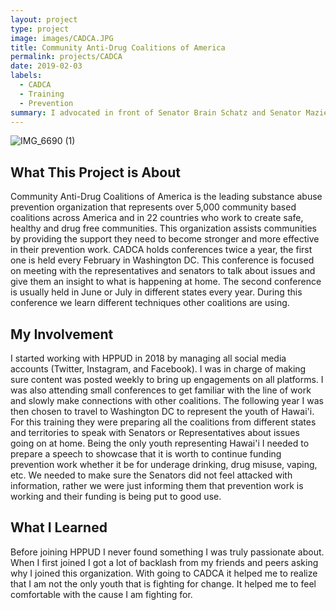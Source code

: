 ```yaml
---
layout: project
type: project
image: images/CADCA.JPG
title: Community Anti-Drug Coalitions of America
permalink: projects/CADCA
date: 2019-02-03
labels:
  - CADCA
  - Training
  - Prevention
summary: I advocated in front of Senator Brain Schatz and Senator Mazie Hirono to fund prevention work.
---
```


![IMG_6690 (1)](https://user-images.githubusercontent.com/89947305/131943100-b52cfd2c-404d-45f9-8af7-f9204d7a754e.JPG)


## What This Project is About

Community Anti-Drug Coalitions of America is the leading substance abuse prevention organization that represents over 5,000 community based coalitions across America and in 22 countries who work to create safe, healthy and drug free communities. This organization assists communities by providing the support they need to become stronger and more effective in their prevention work. CADCA holds conferences twice a year, the first one is held every February in Washington DC. This conference is focused on meeting with the representatives and senators to talk about issues and give them an insight to what is happening at home. The second conference is usually held in June or July in different states every year. During this conference we learn different techniques other coalitions are using.

## My Involvement

I started working with HPPUD in 2018 by managing all social media accounts (Twitter, Instagram, and Facebook). I was in charge of making sure content was posted weekly to bring up engagements on all platforms. I was also attending small conferences to get familiar with the line of work and slowly make connections with other coalitions. The following year I was then chosen to travel to Washington DC to represent the youth of Hawai'i. For this training they were preparing all the coalitions from different states and territories to speak with Senators or Representatives about issues going on at home. Being the only youth representing Hawai'i I needed to prepare a speech to showcase that it is worth to continue funding prevention work whether it be for underage drinking, drug misuse, vaping, etc. We needed to make sure the Senators did not feel attacked with information, rather we were just informing them that prevention work is working and their funding is being put to good use.

## What I Learned

Before joining HPPUD I never found something I was truly passionate about. When I first joined I got a lot of backlash from my friends and peers asking why I joined this organization. With going to CADCA it helped me to realize that I am not the only youth that is fighting for change. It helped me to feel comfortable with the cause I am fighting for. 

